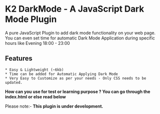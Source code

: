 # K2 DarkMode - A JavaScript Dark Mode Plugin

A pure JavaScript Plugin to add dark mode functionality on your web page.
You can even set time for automatic Dark Mode Application during specific hours like Evening 18:00 - 23:00

## Features
    * Easy & Lightweight (~6kb)
    * Time can be added for Automatic Applying Dark Mode
    * Very Easy to Customize as per your needs - Only CSS needs to be updated.

**How can you use for test or learning purpose ? You can go through the index.html or else read below**


Please note:- **This plugin is under development.**
